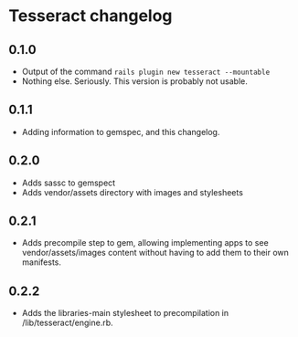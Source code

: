 # Tesseract changelog

## 0.1.0

* Output of the command `rails plugin new tesseract --mountable`
* Nothing else. Seriously. This version is probably not usable.

## 0.1.1

* Adding information to gemspec, and this changelog.

## 0.2.0

* Adds sassc to gemspect
* Adds vendor/assets directory with images and stylesheets

## 0.2.1

* Adds precompile step to gem, allowing implementing apps to see
  vendor/assets/images content without having to add them to their own
  manifests.

## 0.2.2

* Adds the libraries-main stylesheet to precompilation in
  /lib/tesseract/engine.rb.
